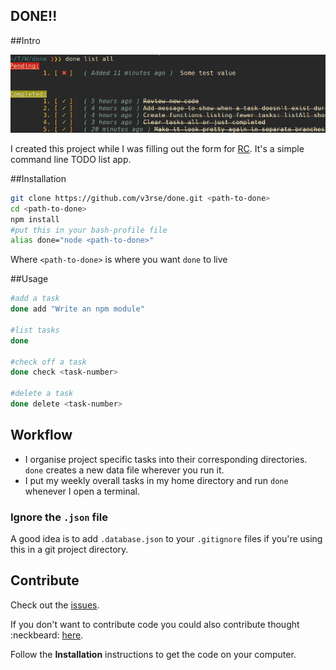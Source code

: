 DONE!!
---

##Intro

![Screenshot](screenshot.png)

I created this project while I was filling out the form for [RC](www.recurse.com). It's a simple command line TODO list app.

##Installation

```bash
git clone https://github.com/v3rse/done.git <path-to-done>
cd <path-to-done>
npm install
#put this in your bash-profile file
alias done="node <path-to-done>"
```
Where `<path-to-done>` is where you want `done` to live

##Usage

```bash
#add a task
done add "Write an npm module"

#list tasks
done

#check off a task
done check <task-number>

#delete a task
done delete <task-number>
```

## Workflow
* I organise project specific tasks into their corresponding directories. `done` creates a new data file wherever you run it.
* I put my weekly overall tasks in my home directory and run `done` whenever I open a terminal.

### Ignore the `.json` file
A good idea is to add `.database.json` to your `.gitignore` files if you're using this in a git project directory.

## Contribute
Check out the [issues](https://github.com/v3rse/done/issues).

If you don't want to contribute code you could also contribute thought :neckbeard: [here](https://github.com/v3rse/done/issues/2).

Follow the __Installation__ instructions to get the code on your computer.
